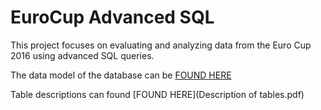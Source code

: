 # EuroCup Advanced SQL
This project focuses on evaluating and analyzing data from the Euro Cup 2016 using advanced SQL queries.

The data model of the database can be [FOUND HERE](soccer-database-data-model.png)

Table descriptions can found [FOUND HERE](Description of tables.pdf)

